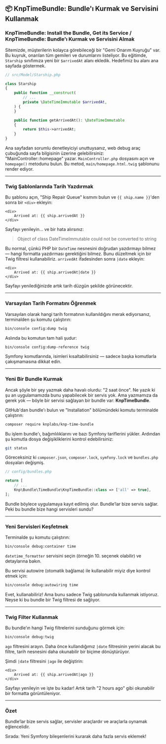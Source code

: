 ## 📦 KnpTimeBundle: Bundle'ı Kurmak ve Servisini Kullanmak

### KnpTimeBundle: Install the Bundle, Get its Service / KnpTimeBundle: Bundle'ı Kurmak ve Servisini Almak

Sitemizde, müşterilerin kolayca görebileceği bir "Gemi Onarım Kuyruğu" var. Bu kuyruk, onarılan tüm gemileri ve durumlarını listeliyor. Bu eğitimde, `Starship` sınıfımıza yeni bir `$arrivedAt` alanı ekledik. Hedefimiz bu alanı ana sayfada göstermek.

```php
// src/Model/Starship.php

class Starship
{
    public function __construct(
        // ...
        private \DateTimeImmutable $arrivedAt,
    ) {
    }

    public function getArrivedAt(): \DateTimeImmutable
    {
        return $this->arrivedAt;
    }
}
```

Ana sayfadan sorumlu denetleyiciyi unuttuysanız, web debug araç çubuğunda sayfa bilgisinin üzerine gelebilirsiniz: "MainController::homepage" yazar. `MainController.php` dosyasını açın ve `homepage()` metodunu bulun. Bu metod, `main/homepage.html.twig` şablonunu render ediyor.

---

### Twig Şablonlarında Tarih Yazdırmak

Bu şablonu açın, "Ship Repair Queue" kısmını bulun ve `{{ ship.name }}`'den sonra bir `<div>` ekleyin:

```twig
<div>
    Arrived at: {{ ship.arrivedAt }}
</div>
```

Sayfayı yenileyin... ve bir hata alırsınız:

> Object of class DateTimeImmutable could not be converted to string

Bu normal, çünkü PHP bir `DateTime` nesnesini doğrudan yazdırmayı bilmez — hangi formatta yazdırması gerektiğini bilmez. Bunu düzeltmek için bir Twig filtresi kullanabiliriz. `arrivedAt` ifadesinden sonra `|date` ekleyin:

```twig
<div>
    Arrived at: {{ ship.arrivedAt|date }}
</div>
```

Sayfayı yenilediğinizde artık tarih düzgün şekilde görünecektir.

---

### Varsayılan Tarih Formatını Öğrenmek

Varsayılan olarak hangi tarih formatının kullanıldığını merak ediyorsanız, terminalden şu komutu çalıştırın:

```bash
bin/console config:dump twig
```

Aslında bu komutun tam hali şudur:

```bash
bin/console config:dump-reference twig
```

Symfony komutlarında, isimleri kısaltabilirsiniz — sadece başka komutlarla çakışmamasına dikkat edin.

---

### Yeni Bir Bundle Kurmak

Ancak şöyle bir şey yazmak daha havalı olurdu: "2 saat önce". Ne yazık ki şu an uygulamamızda bunu yapabilecek bir servis yok. Ama yazmamıza da gerek yok — böyle bir servisi sağlayan bir bundle var: **KnpTimeBundle**.

GitHub'dan bundle'ı bulun ve "Installation" bölümündeki komutu terminalde çalıştırın:

```bash
composer require knplabs/knp-time-bundle
```

Bu işlem bundle'ı, bağımlılıklarını ve bazı Symfony tariflerini yükler. Ardından şu komutla dosya değişikliklerini kontrol edebilirsiniz:

```bash
git status
```

Göreceksiniz ki `composer.json`, `composer.lock`, `symfony.lock` ve `bundles.php` dosyaları değişmiş.

```php
// config/bundles.php

return [
    // ...
    Knp\Bundle\TimeBundle\KnpTimeBundle::class => ['all' => true],
];
```

Bundle böylece uygulamaya kayıt edilmiş olur. Bundle’lar bize servis sağlar. Peki bu bundle bize hangi servisleri sundu?

---

### Yeni Servisleri Keşfetmek

Terminalde şu komutu çalıştırın:

```bash
bin/console debug:container time
```

`datetime_formatter` servisini seçin (örneğin 10. seçenek olabilir) ve detaylarına bakın.

Bu servisi autowire (otomatik bağlama) ile kullanabilir miyiz diye kontrol etmek için:

```bash
bin/console debug:autowiring time
```

Evet, kullanabiliriz! Ama bunu sadece Twig şablonunda kullanmak istiyoruz. Neyse ki bu bundle bir Twig filtresi de sağlıyor.

---

### Twig Filter Kullanmak

Bu bundle’ın hangi Twig filtrelerini sunduğunu görmek için:

```bash
bin/console debug:twig
```

`ago` filtresini arayın. Daha önce kullandığımız `|date` filtresinin yerini alacak bu filtre, tarih nesnesini daha okunabilir bir biçime dönüştürüyor.

Şimdi `|date` filtresini `|ago` ile değiştirin:

```twig
<div>
    Arrived at: {{ ship.arrivedAt|ago }}
</div>
```

Sayfayı yenileyin ve işte bu kadar! Artık tarih "2 hours ago" gibi okunabilir bir formatta görüntüleniyor.

---

### Özet

Bundle’lar bize servis sağlar, servisler araçlardır ve araçlarla oynamak eğlencelidir.

Sırada: Yeni Symfony bileşenlerini kurarak daha fazla servis eklemek!
